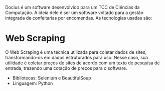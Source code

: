Docius é um software desenvolvido para um TCC de Ciências da Computação. A ideia dele é ser um software voltado para a gestão integrada de confeitarias por encomendas. As tecnologias usadas são:

# Web Scraping
O Web Scraping é uma técnica utilizada para coletar dados de sites, transformando-os em dados estruturados para uso. Nesse caso, sua utilidade é coletar preços de sites de acordo com um texto de pesquisa de entrada, trazendo uma cotação de preços para o software.
- Bibliotecas: Selenium e BeautifulSoup
- Linguagem: Python
